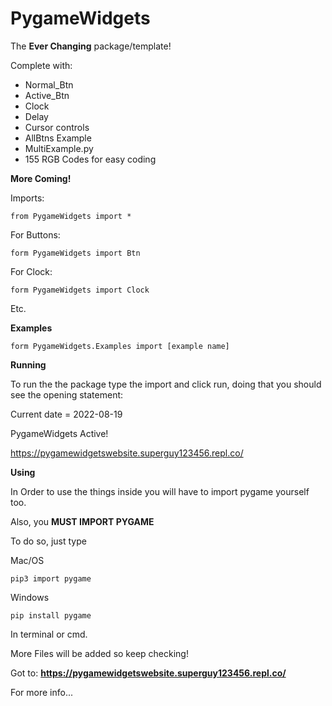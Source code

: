 # PygameWidgets


The **Ever Changing** package/template!

Complete with:

* Normal_Btn
* Active_Btn
* Clock
* Delay
* Cursor controls
* AllBtns Example
* MultiExample.py
* 155 RGB Codes for easy coding

**More Coming!**

Imports:

```from PygameWidgets import *```

For Buttons:

```form PygameWidgets import Btn```

For Clock:

```form PygameWidgets import Clock```

Etc.

**Examples**

```form PygameWidgets.Examples import [example name]```

**Running**

To run the the package type the import and click run,
doing that you should see the opening statement:

Current date = 2022-08-19 

PygameWidgets Active!

https://pygamewidgetswebsite.superguy123456.repl.co/


**Using**

In Order to use the things inside you will have to import pygame yourself too.

Also, you **MUST IMPORT PYGAME**

To do so, just type 

Mac/OS

```pip3 import pygame```

Windows

```pip install pygame```

In terminal or cmd.

More Files will be added so keep checking!

Got to: **https://pygamewidgetswebsite.superguy123456.repl.co/**

For more info...

